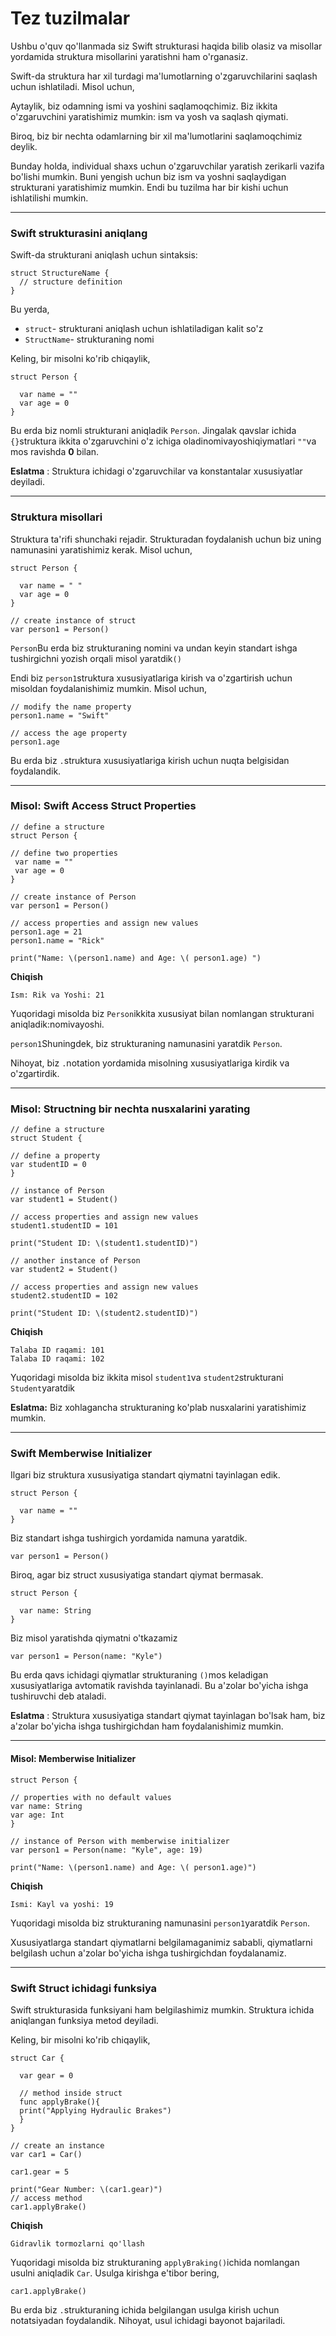 # Tez tuzilmalar

Ushbu o'quv qo'llanmada siz Swift strukturasi haqida bilib olasiz va misollar yordamida struktura misollarini yaratishni ham o'rganasiz.

Swift-da struktura har xil turdagi ma'lumotlarning o'zgaruvchilarini saqlash uchun ishlatiladi. Misol uchun,

Aytaylik, biz odamning ismi va yoshini saqlamoqchimiz. Biz ikkita o'zgaruvchini yaratishimiz mumkin: ism va yosh va saqlash qiymati.

Biroq, biz bir nechta odamlarning bir xil ma'lumotlarini saqlamoqchimiz deylik.

Bunday holda, individual shaxs uchun o'zgaruvchilar yaratish zerikarli vazifa bo'lishi mumkin. Buni yengish uchun biz ism va yoshni saqlaydigan strukturani yaratishimiz mumkin. Endi bu tuzilma har bir kishi uchun ishlatilishi mumkin.

***

### Swift strukturasini aniqlang <a href="#define" id="define"></a>

Swift-da strukturani aniqlash uchun sintaksis:

```
struct StructureName {
  // structure definition 
}
```

Bu yerda,

* `struct`- strukturani aniqlash uchun ishlatiladigan kalit so'z
* `StructName`- strukturaning nomi

Keling, bir misolni ko'rib chiqaylik,

```
struct Person {

  var name = ""
  var age = 0
}
```

Bu erda biz nomli strukturani aniqladik `Person`. Jingalak qavslar ichida `{}`struktura ikkita o'zgaruvchini o'z ichiga oladinomivayoshiqiymatlari `""`va mos ravishda **0** bilan.

**Eslatma** : Struktura ichidagi o'zgaruvchilar va konstantalar xususiyatlar deyiladi.

***

### Struktura misollari <a href="#instance" id="instance"></a>

Struktura ta'rifi shunchaki rejadir. Strukturadan foydalanish uchun biz uning namunasini yaratishimiz kerak. Misol uchun,

```
struct Person {

  var name = " "
  var age = 0
}

// create instance of struct
var person1 = Person()
```

`Person`Bu erda biz strukturaning nomini va undan keyin standart ishga tushirgichni yozish orqali misol yaratdik`()`

Endi biz `person1`struktura xususiyatlariga kirish va o'zgartirish uchun misoldan foydalanishimiz mumkin. Misol uchun,

```
// modify the name property
person1.name = "Swift"

// access the age property
person1.age
```

Bu erda biz `.`struktura xususiyatlariga kirish uchun nuqta belgisidan foydalandik.

***

### Misol: Swift Access Struct Properties

```
// define a structure 
struct Person {

// define two properties
 var name = ""
 var age = 0
}

// create instance of Person
var person1 = Person()

// access properties and assign new values
person1.age = 21
person1.name = "Rick"

print("Name: \(person1.name) and Age: \( person1.age) ")
```

**Chiqish**

```
Ism: Rik va Yoshi: 21
```

Yuqoridagi misolda biz `Person`ikkita xususiyat bilan nomlangan strukturani aniqladik:nomivayoshi.

`person1`Shuningdek, biz strukturaning namunasini yaratdik `Person`.

Nihoyat, biz `.`notation yordamida misolning xususiyatlariga kirdik va o'zgartirdik.

***

### Misol: Structning bir nechta nusxalarini yarating

```
// define a structure
struct Student {

// define a property
var studentID = 0
}

// instance of Person
var student1 = Student()

// access properties and assign new values
student1.studentID = 101

print("Student ID: \(student1.studentID)")

// another instance of Person
var student2 = Student()

// access properties and assign new values
student2.studentID = 102

print("Student ID: \(student2.studentID)")
```

**Chiqish**

```
Talaba ID raqami: 101
Talaba ID raqami: 102
```

Yuqoridagi misolda biz ikkita misol `student1`va `student2`strukturani `Student`yaratdik

**Eslatma:** Biz xohlagancha strukturaning ko'plab nusxalarini yaratishimiz mumkin.

***

### Swift Memberwise Initializer <a href="#initializer" id="initializer"></a>

Ilgari biz struktura xususiyatiga standart qiymatni tayinlagan edik.

```
struct Person {
  
  var name = ""
}
```

Biz standart ishga tushirgich yordamida namuna yaratdik.

```
var person1 = Person()
```

Biroq, agar biz struct xususiyatiga standart qiymat bermasak.

```
struct Person {
  
  var name: String
}
```

Biz misol yaratishda qiymatni o'tkazamiz

```
var person1 = Person(name: "Kyle")
```

Bu erda qavs ichidagi qiymatlar strukturaning `()`mos keladigan xususiyatlariga avtomatik ravishda tayinlanadi. Bu a'zolar bo'yicha ishga tushiruvchi deb ataladi.

**Eslatma** : Struktura xususiyatiga standart qiymat tayinlagan bo'lsak ham, biz a'zolar bo'yicha ishga tushirgichdan ham foydalanishimiz mumkin.

***

#### Misol: Memberwise Initializer

```
struct Person {

// properties with no default values
var name: String
var age: Int
}

// instance of Person with memberwise initializer  
var person1 = Person(name: "Kyle", age: 19)

print("Name: \(person1.name) and Age: \( person1.age)")
```

**Chiqish**

```
Ismi: Kayl va yoshi: 19
```

Yuqoridagi misolda biz strukturaning namunasini `person1`yaratdik `Person`.

Xususiyatlarga standart qiymatlarni belgilamaganimiz sababli, qiymatlarni belgilash uchun a'zolar bo'yicha ishga tushirgichdan foydalanamiz.

***

### Swift Struct ichidagi funksiya <a href="#function" id="function"></a>

Swift strukturasida funksiyani ham belgilashimiz mumkin. Struktura ichida aniqlangan funksiya metod deyiladi.

Keling, bir misolni ko'rib chiqaylik,

```
struct Car {

  var gear = 0

  // method inside struct
  func applyBrake(){
  print("Applying Hydraulic Brakes")
  }
}

// create an instance 
var car1 = Car()

car1.gear = 5

print("Gear Number: \(car1.gear)")
// access method
car1.applyBrake()
```

**Chiqish**

```
Gidravlik tormozlarni qo'llash
```

Yuqoridagi misolda biz strukturaning `applyBraking()`ichida nomlangan usulni aniqladik `Car`. Usulga kirishga e'tibor bering,

```
car1.applyBrake()
```

Bu erda biz `.`strukturaning ichida belgilangan usulga kirish uchun notatsiyadan foydalandik. Nihoyat, usul ichidagi bayonot bajariladi.
